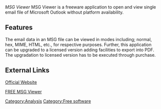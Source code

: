 *MSG Viewer* MSG Viewer is a freeware application to open and view
single email file of Microsoft Outlook without platform availability.

## Features

The email data in an MSG file can be viewed in modes including; normal,
hex, MIME, HTML, etc., for respective purposes. Further, this
application can be upgraded to a licensed version adding facilities to
export into PDF. The upgradation to licensed version has to be executed
through purchase.

## External Links

[Official Website](http://www.systoolsgroup.com/)

[FREE MSG Viewer](http://www.freeviewer.org/msg/)

[Category:Analysis](Category:Analysis "wikilink") [Category:Free
software](Category:Free_software "wikilink")